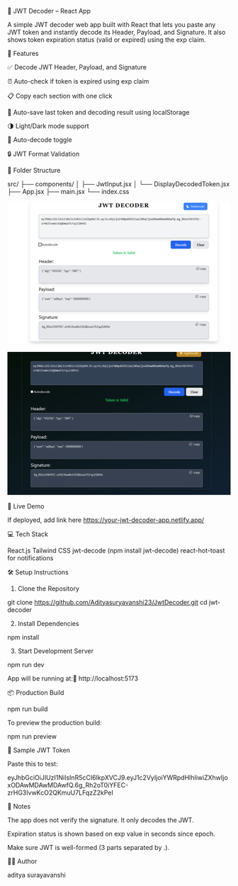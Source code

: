 📘 JWT Decoder – React App

A simple JWT decoder web app built with React that lets you paste any JWT token and instantly decode its Header, Payload, and Signature. It also shows token expiration status (valid or expired) using the exp claim.

🔧 Features

✅ Decode JWT Header, Payload, and Signature

⏰ Auto-check if token is expired using exp claim

📋 Copy each section with one click

📅 Auto-save last token and decoding result using localStorage

🌗 Light/Dark mode support

🧠 Auto-decode toggle

🔒 JWT Format Validation

📁 Folder Structure

src/
├── components/
│   ├── JwtInput.jsx
│   └── DisplayDecodedToken.jsx
├── App.jsx
├── main.jsx
└── index.css

![Home Page](/src/assets/landingpage.png)

![Page](/src/assets/landing.png)

🚀 Live Demo

If deployed, add link here https://your-jwt-decoder-app.netlify.app/

💻 Tech Stack

React.js
Tailwind CSS
jwt-decode (npm install jwt-decode)
react-hot-toast for notifications

🛠️ Setup Instructions

1. Clone the Repository

git clone https://github.com/Adityasuryavanshi23/JwtDecoder.git
cd jwt-decoder

2. Install Dependencies

npm install

3. Start Development Server

npm run dev 

App will be running at:📍 http://localhost:5173

📦 Production Build

npm run build

To preview the production build:

npm run preview

🔑 Sample JWT Token

Paste this to test:

eyJhbGciOiJIUzI1NiIsInR5cCI6IkpXVCJ9.eyJ1c2VyIjoiYWRpdHlhIiwiZXhwIjoxODAwMDAwMDAwfQ.6g_Rh2oT0iYFEC-zrHG3IvwKcO2QKmuU7LFqzZ2kPeI

📌 Notes

The app does not verify the signature. It only decodes the JWT.

Expiration status is shown based on exp value in seconds since epoch.

Make sure JWT is well-formed (3 parts separated by .).

🧑‍💻 Author

aditya surayavanshi


